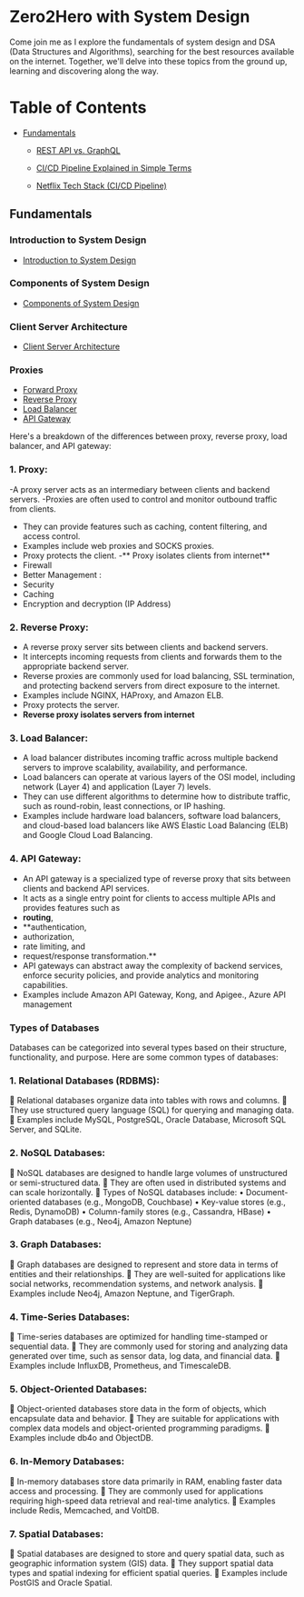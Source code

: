 

# Zero2Hero with System Design 

Come join me as I explore the fundamentals of system design and DSA (Data Structures and Algorithms), searching for the best resources available on the internet. Together, we'll delve into these topics from the ground up, learning and discovering along the way.

# Table of Contents



- [Fundamentals](#Fundamentals)
  - [REST API vs. GraphQL](#rest-api-vs-graphql)

  - [CI/CD Pipeline Explained in Simple Terms](#cicd-pipeline-explained-in-simple-terms)
  - [Netflix Tech Stack (CI/CD Pipeline)](#netflix-tech-stack-cicd-pipeline)




## Fundamentals
### Introduction to System Design
- [Introduction to System Design](https://www.youtube.com/watch?v=FSR1s2b-l_I&list=PLTCrU9sGyburBw9wNOHebv9SjlE4Elv5a)
### Components of System Design
- [Components of System Design](https://www.youtube.com/watch?v=aSvOThsVe5w&list=PLTCrU9sGyburBw9wNOHebv9SjlE4Elv5a&index=2)
### Client Server Architecture
- [Client Server Architecture](https://www.youtube.com/watch?v=Dg1U-jwVUrg&list=PLTCrU9sGyburBw9wNOHebv9SjlE4Elv5a&index=3)
### Proxies
- [Forward Proxy](url)
- [Reverse Proxy](url)
- [Load Balancer](url)
- [API Gateway](url)

Here's a breakdown of the differences between proxy, reverse proxy, load balancer, and API gateway:
### 1.	Proxy:
-A proxy server acts as an intermediary between clients and backend servers.
-Proxies are often used to control and monitor outbound traffic from clients.
-	They can provide features such as caching, content filtering, and access control.
-	Examples include web proxies and SOCKS proxies.
-	Proxy protects the client. 
-**	Proxy isolates clients from internet**
-	Firewall
-	Better Management : 
-	Security
-	Caching
-	Encryption and decryption (IP Address)
	
### 2.	Reverse Proxy:
-	A reverse proxy server sits between clients and backend servers.
-	It intercepts incoming requests from clients and forwards them to the appropriate backend server.
-	Reverse proxies are commonly used for load balancing, SSL termination, and protecting backend servers from direct exposure to the internet.
-	Examples include NGINX, HAProxy, and Amazon ELB.
-	Proxy protects the server. 
-	**Reverse proxy isolates servers from internet**

	
### 3.	Load Balancer:
-	A load balancer distributes incoming traffic across multiple backend servers to improve scalability, availability, and performance.
-	Load balancers can operate at various layers of the OSI model, including network (Layer 4) and application (Layer 7) levels.
-	They can use different algorithms to determine how to distribute traffic, such as round-robin, least connections, or IP hashing.
-	Examples include hardware load balancers, software load balancers, and cloud-based load balancers like AWS Elastic Load Balancing (ELB) and Google Cloud Load Balancing.
### 4.	API Gateway:
-	An API gateway is a specialized type of reverse proxy that sits between clients and backend API services.
-	It acts as a single entry point for clients to access multiple APIs and provides features such as 
-	**routing**,
- 	**authentication, 
-	authorization, 
-	rate limiting, and 
-	request/response transformation.**
-	API gateways can abstract away the complexity of backend services, enforce security policies, and provide analytics and monitoring capabilities.
-	Examples include Amazon API Gateway, Kong, and Apigee., Azure API management

### Types of Databases

Databases can be categorized into several types based on their structure, functionality, and purpose. Here are some common types of databases:
### 1.	Relational Databases (RDBMS):
	Relational databases organize data into tables with rows and columns.
	They use structured query language (SQL) for querying and managing data.
	Examples include MySQL, PostgreSQL, Oracle Database, Microsoft SQL Server, and SQLite.
### 2.	NoSQL Databases:
	NoSQL databases are designed to handle large volumes of unstructured or semi-structured data.
	They are often used in distributed systems and can scale horizontally.
	Types of NoSQL databases include:
•	Document-oriented databases (e.g., MongoDB, Couchbase)
•	Key-value stores (e.g., Redis, DynamoDB)
•	Column-family stores (e.g., Cassandra, HBase)
•	Graph databases (e.g., Neo4j, Amazon Neptune)
### 3.	Graph Databases:
	Graph databases are designed to represent and store data in terms of entities and their relationships.
	They are well-suited for applications like social networks, recommendation systems, and network analysis.
	Examples include Neo4j, Amazon Neptune, and TigerGraph.
### 4.	Time-Series Databases:
	Time-series databases are optimized for handling time-stamped or sequential data.
	They are commonly used for storing and analyzing data generated over time, such as sensor data, log data, and financial data.
	Examples include InfluxDB, Prometheus, and TimescaleDB.
### 5.	Object-Oriented Databases:
	Object-oriented databases store data in the form of objects, which encapsulate data and behavior.
	They are suitable for applications with complex data models and object-oriented programming paradigms.
	Examples include db4o and ObjectDB.
### 6.	In-Memory Databases:
	In-memory databases store data primarily in RAM, enabling faster data access and processing.
	They are commonly used for applications requiring high-speed data retrieval and real-time analytics.
	Examples include Redis, Memcached, and VoltDB.
### 7.	Spatial Databases:
	Spatial databases are designed to store and query spatial data, such as geographic information system (GIS) data.
	They support spatial data types and spatial indexing for efficient spatial queries.
	Examples include PostGIS and Oracle Spatial.





